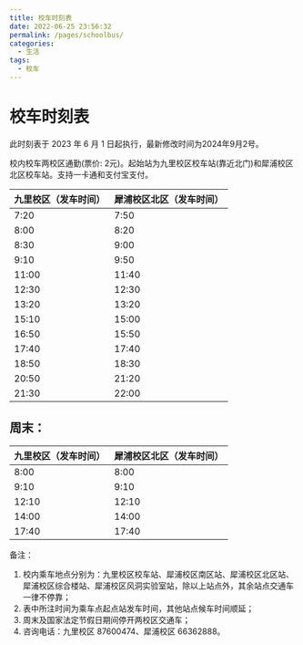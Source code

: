 ```yaml
---
title: 校车时刻表
date: 2022-06-25 23:56:32
permalink: /pages/schoolbus/
categories:
  - 生活
tags:
  - 校车
---
```


<!-- markdownlint-disable MD025 MD033 -->

# 校车时刻表

此时刻表于 2023 年 6 月 1 日起执行，最新修改时间为2024年9月2号。

校内校车两校区通勤(票价: 2元)。起始站为九里校区校车站(靠近北门)和犀浦校区北区校车站。支持一卡通和支付宝支付。

| 九里校区（发车时间） | 犀浦校区北区（发车时间） |
| -------------------- | ------------------------ |
| 7:20                 | 7:50                     |
| 8:00                 | 8:20                     |
| 8:30                 | 9:00                     |
| 9:10                 | 9:50                     |
| 11:00                | 11:40                    |
| 12:30                | 12:30                    |
| 13:20                | 13:20                    |
| 15:10                | 15:00                    |
| 16:50                | 15:50                    |
| 17:40                | 17:40                    |
| 18:50                | 18:30                    |
| 20:50                | 21:20                    |
| 21:30                | 22:00                    |

## 周末：

| 九里校区（发车时间） | 犀浦校区北区（发车时间） |
| -------------------- | ------------------------ |
| 8:00                 | 8:00                     |
| 9:10                 | 9:10                     |
| 12:10                | 12:10                    |
| 14:00                | 14:00                    |
| 17:40                | 17:40                    |

备注：

1. 校内乘车地点分别为：九里校区校车站、犀浦校区南区站、犀浦校区北区站、犀浦校区综合楼站、犀浦校区风洞实验室站，除以上站点外，其余站点交通车一律不停靠；
2. 表中所注时间为乘车点起点站发车时间，其他站点候车时间顺延；
3. 周末及国家法定节假日期间停开两校区交通车；
4. 咨询电话：九里校区 87600474、犀浦校区 66362888。
